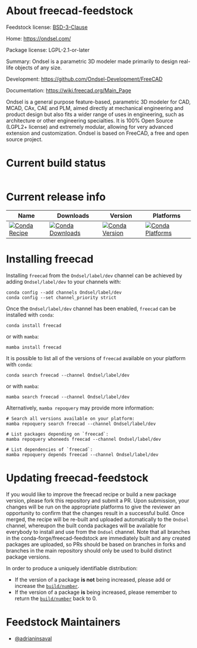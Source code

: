 About freecad-feedstock
=======================

Feedstock license: [BSD-3-Clause](https://github.com/conda-forge/freecad-feedstock/blob/main/LICENSE.txt)

Home: https://ondsel.com/

Package license: LGPL-2.1-or-later

Summary: Ondsel is a parametric 3D modeler made primarily to design real-life objects of any size. 

Development: https://github.com/Ondsel-Development/FreeCAD

Documentation: https://wiki.freecad.org/Main_Page

Ondsel is a general purpose feature-based, parametric 3D modeler for
CAD, MCAD, CAx, CAE and PLM, aimed directly at mechanical engineering
and product design but also fits a wider range of uses in engineering,
such as architecture or other engineering specialties. It is 100% Open
Source (LGPL2+ license) and extremely modular, allowing for very
advanced extension and customization.
Ondsel is based on FreeCAD, a free and open source project.


Current build status
====================


<table>
</table>

Current release info
====================

| Name | Downloads | Version | Platforms |
| --- | --- | --- | --- |
| [![Conda Recipe](https://img.shields.io/badge/recipe-freecad-green.svg)](https://anaconda.org/Ondsel/freecad) | [![Conda Downloads](https://img.shields.io/conda/dn/Ondsel/freecad.svg)](https://anaconda.org/Ondsel/freecad) | [![Conda Version](https://img.shields.io/conda/vn/Ondsel/freecad.svg)](https://anaconda.org/Ondsel/freecad) | [![Conda Platforms](https://img.shields.io/conda/pn/Ondsel/freecad.svg)](https://anaconda.org/Ondsel/freecad) |

Installing freecad
==================

Installing `freecad` from the `Ondsel/label/dev` channel can be achieved by adding `Ondsel/label/dev` to your channels with:

```
conda config --add channels Ondsel/label/dev
conda config --set channel_priority strict
```

Once the `Ondsel/label/dev` channel has been enabled, `freecad` can be installed with `conda`:

```
conda install freecad
```

or with `mamba`:

```
mamba install freecad
```

It is possible to list all of the versions of `freecad` available on your platform with `conda`:

```
conda search freecad --channel Ondsel/label/dev
```

or with `mamba`:

```
mamba search freecad --channel Ondsel/label/dev
```

Alternatively, `mamba repoquery` may provide more information:

```
# Search all versions available on your platform:
mamba repoquery search freecad --channel Ondsel/label/dev

# List packages depending on `freecad`:
mamba repoquery whoneeds freecad --channel Ondsel/label/dev

# List dependencies of `freecad`:
mamba repoquery depends freecad --channel Ondsel/label/dev
```




Updating freecad-feedstock
==========================

If you would like to improve the freecad recipe or build a new
package version, please fork this repository and submit a PR. Upon submission,
your changes will be run on the appropriate platforms to give the reviewer an
opportunity to confirm that the changes result in a successful build. Once
merged, the recipe will be re-built and uploaded automatically to the
`Ondsel` channel, whereupon the built conda packages will be available for
everybody to install and use from the `Ondsel` channel.
Note that all branches in the conda-forge/freecad-feedstock are
immediately built and any created packages are uploaded, so PRs should be based
on branches in forks and branches in the main repository should only be used to
build distinct package versions.

In order to produce a uniquely identifiable distribution:
 * If the version of a package **is not** being increased, please add or increase
   the [``build/number``](https://docs.conda.io/projects/conda-build/en/latest/resources/define-metadata.html#build-number-and-string).
 * If the version of a package **is** being increased, please remember to return
   the [``build/number``](https://docs.conda.io/projects/conda-build/en/latest/resources/define-metadata.html#build-number-and-string)
   back to 0.

Feedstock Maintainers
=====================

* [@adrianinsaval](https://github.com/adrianinsaval/)

